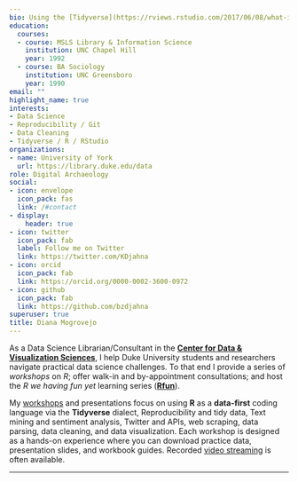 ```yaml
---
bio: Using the [Tidyverse](https://rviews.rstudio.com/2017/06/08/what-is-the-tidyverse/) to wrangle data into happy little rectangles
education:
  courses:
  - course: MSLS Library & Information Science
    institution: UNC Chapel Hill
    year: 1992
  - course: BA Sociology
    institution: UNC Greensboro
    year: 1990
email: ""
highlight_name: true
interests:
- Data Science
- Reproducibility / Git
- Data Cleaning
- Tidyverse / R / RStudio
organizations:
- name: University of York
  url: https://library.duke.edu/data
role: Digital Archaeology
social:
- icon: envelope
  icon_pack: fas
  link: /#contact
- display:
    header: true  
- icon: twitter
  icon_pack: fab
  label: Follow me on Twitter
  link: https://twitter.com/KDjahna
- icon: orcid
  icon_pack: fab
  link: https://orcid.org/0000-0002-3600-0972
- icon: github
  icon_pack: fab
  link: https://github.com/bzdjahna
superuser: true
title: Diana Mogrovejo
---
```


As a Data Science Librarian/Consultant in the [**Center for Data & Visualization Sciences**](//library.duke.edu/data), I help Duke University students and researchers navigate practical data science challenges.  To that end I provide a series of *workshops* on *R*; offer walk-in and by-appointment consultations; and host the *R we having fun yet* learning series ([**Rfun**](//rfun.library.duke.edu/)). 

My [workshops](#workshops) and presentations focus on using **R** as a **data-first** coding language via the **Tidyverse** dialect, Reproducibility and tidy data, Text mining and sentiment analysis, Twitter and APIs, web scraping, data parsing, data cleaning, and data visualization. Each workshop is designed as a hands-on experience where you can download  practice data, presentation slides, and workbook guides.  Recorded [video streaming](https://youtube.com/johnlittle1) is often available. 

***

<!-- {{< icon name="download" pack="fas" >}} Download my {{< staticref "uploads/resume.pdf" "newtab" >}}resumé{{< /staticref >}}. -->
